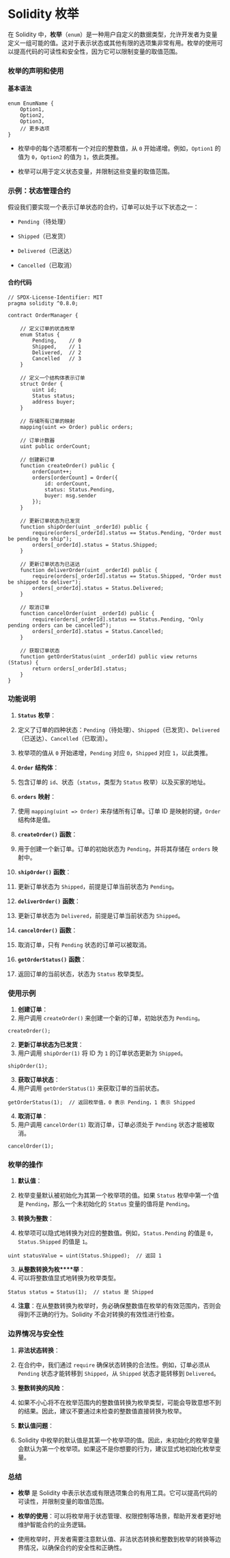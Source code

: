 # Solidity 枚举

在 Solidity 中，**枚举**（`enum`）是一种用户自定义的数据类型，允许开发者为变量定义一组可能的值。这对于表示状态或其他有限的选项集非常有用。枚举的使用可以提高代码的可读性和安全性，因为它可以限制变量的取值范围。

### 枚举的声明和使用

#### 基本语法

```Solidity
enum EnumName {
    Option1,
    Option2,
    Option3,
    // 更多选项
}
```

- 枚举中的每个选项都有一个对应的整数值，从 `0` 开始递增。例如，`Option1` 的值为 `0`，`Option2` 的值为 `1`，依此类推。
  
- 枚举可以用于定义状态变量，并限制这些变量的取值范围。
  

### 示例：状态管理合约

假设我们要实现一个表示订单状态的合约，订单可以处于以下状态之一：

- `Pending`（待处理）
  
- `Shipped`（已发货）
  
- `Delivered`（已送达）
  
- `Cancelled`（已取消）
  

#### 合约代码

```Solidity
// SPDX-License-Identifier: MIT
pragma solidity ^0.8.0;

contract OrderManager {
    
    // 定义订单的状态枚举
    enum Status {
        Pending,    // 0
        Shipped,    // 1
        Delivered,  // 2
        Cancelled   // 3
    }

    // 定义一个结构体表示订单
    struct Order {
        uint id;
        Status status;
        address buyer;
    }

    // 存储所有订单的映射
    mapping(uint => Order) public orders;
    
    // 订单计数器
    uint public orderCount;

    // 创建新订单
    function createOrder() public {
        orderCount++;
        orders[orderCount] = Order({
            id: orderCount,
            status: Status.Pending,
            buyer: msg.sender
        });
    }

    // 更新订单状态为已发货
    function shipOrder(uint _orderId) public {
        require(orders[_orderId].status == Status.Pending, "Order must be pending to ship");
        orders[_orderId].status = Status.Shipped;
    }

    // 更新订单状态为已送达
    function deliverOrder(uint _orderId) public {
        require(orders[_orderId].status == Status.Shipped, "Order must be shipped to deliver");
        orders[_orderId].status = Status.Delivered;
    }

    // 取消订单
    function cancelOrder(uint _orderId) public {
        require(orders[_orderId].status == Status.Pending, "Only pending orders can be cancelled");
        orders[_orderId].status = Status.Cancelled;
    }

    // 获取订单状态
    function getOrderStatus(uint _orderId) public view returns (Status) {
        return orders[_orderId].status;
    }
}
```

### 功能说明

1. **`Status`** **枚举**：
  1. 定义了订单的四种状态：`Pending`（待处理）、`Shipped`（已发货）、`Delivered`（已送达）、`Cancelled`（已取消）。
    
  2. 枚举项的值从 `0` 开始递增，`Pending` 对应 `0`，`Shipped` 对应 `1`，以此类推。
    
2. **`Order`** **结构体**：
  1. 包含订单的 `id`、状态（`status`，类型为 `Status` 枚举）以及买家的地址。
    
3. **`orders`** **映射**：
  1. 使用 `mapping(uint => Order)` 来存储所有订单。订单 ID 是映射的键，`Order` 结构体是值。
    
4. **`createOrder()`** **函数**：
  1. 用于创建一个新订单。订单的初始状态为 `Pending`，并将其存储在 `orders` 映射中。
    
5. **`shipOrder()`** **函数**：
  1. 更新订单状态为 `Shipped`，前提是订单当前状态为 `Pending`。
    
6. **`deliverOrder()`** **函数**：
  1. 更新订单状态为 `Delivered`，前提是订单当前状态为 `Shipped`。
    
7. **`cancelOrder()`** **函数**：
  1. 取消订单，只有 `Pending` 状态的订单可以被取消。
    
8. **`getOrderStatus()`** **函数**：
  1. 返回订单的当前状态，状态为 `Status` 枚举类型。
    

### 使用示例

1. **创建订单**：
  1. 用户调用 `createOrder()` 来创建一个新的订单，初始状态为 `Pending`。
    

```Solidity
createOrder();
```

2. **更新订单状态为已发货**：
  1. 用户调用 `shipOrder(1)` 将 ID 为 `1` 的订单状态更新为 `Shipped`。
    

```Solidity
shipOrder(1);
```

3. **获取订单状态**：
  1. 用户调用 `getOrderStatus(1)` 来获取订单的当前状态。
    

```Solidity
getOrderStatus(1);  // 返回枚举值，0 表示 Pending，1 表示 Shipped
```

4. **取消订单**：
  1. 用户调用 `cancelOrder(1)` 取消订单，订单必须处于 `Pending` 状态才能被取消。
    

```Solidity
cancelOrder(1);
```

### 枚举的操作

1. **默认值**：
  1. 枚举变量默认被初始化为其第一个枚举项的值。如果 `Status` 枚举中第一个值是 `Pending`，那么一个未初始化的 `Status` 变量的值将是 `Pending`。
    
2. **转换为整数**：
  1. 枚举项可以隐式地转换为对应的整数值。例如，`Status.Pending` 的值是 `0`，`Status.Shipped` 的值是 `1`。
    

```Solidity
uint statusValue = uint(Status.Shipped);  // 返回 1
```

3. **从整数转换为枚****举**：
  1. 可以将整数值显式地转换为枚举类型。
    

```Solidity
Status status = Status(1);  // status 是 Shipped
```

4. **注意**：在从整数转换为枚举时，务必确保整数值在枚举的有效范围内，否则会得到不正确的行为。Solidity 不会对转换的有效性进行检查。
  

### 边界情况与安全性

1. **非法状态转换**：
  1. 在合约中，我们通过 `require` 确保状态转换的合法性。例如，订单必须从 `Pending` 状态才能转移到 `Shipped`，从 `Shipped` 状态才能转移到 `Delivered`。
    
2. **整数转换的风险**：
  1. 如果不小心将不在枚举范围内的整数值转换为枚举类型，可能会导致意想不到的结果。因此，建议不要通过未检查的整数值直接转换为枚举。
    
3. **默认值问题**：
  1. Solidity 中枚举的默认值是其第一个枚举项的值。因此，未初始化的枚举变量会默认为第一个枚举项。如果这不是你想要的行为，建议显式地初始化枚举变量。
    

### 总结

- **枚举** 是 Solidity 中表示状态或有限选项集合的有用工具。它可以提高代码的可读性，并限制变量的取值范围。
  
- **枚举的使用**：可以将枚举用于状态管理、权限控制等场景，帮助开发者更好地维护智能合约的业务逻辑。
  
- 使用枚举时，开发者需要注意默认值、非法状态转换和整数到枚举的转换等边界情况，以确保合约的安全性和正确性。